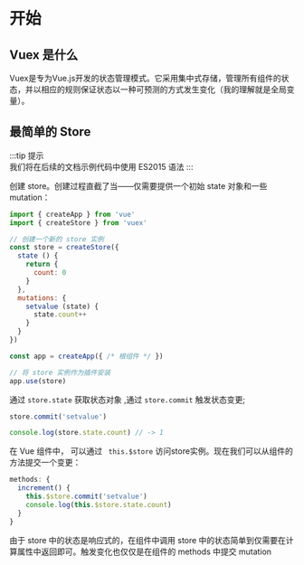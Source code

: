 # 开始

## Vuex 是什么
Vuex是专为Vue.js开发的状态管理模式。它采用集中式存储，管理所有组件的状态，并以相应的规则保证状态以一种可预测的方式发生变化（我的理解就是全局变量）。

## 最简单的 Store

:::tip 提示  
  我们将在后续的文档示例代码中使用 ES2015 语法
:::

创建 store。创建过程直截了当——仅需要提供一个初始 state 对象和一些 mutation：

```js
import { createApp } from 'vue'
import { createStore } from 'vuex'

// 创建一个新的 store 实例
const store = createStore({
  state () {
    return {
      count: 0
    }
  },
  mutations: {
    setvalue (state) {
      state.count++
    }
  }
})

const app = createApp({ /* 根组件 */ })

// 将 store 实例作为插件安装
app.use(store)
```

通过 ```store.state``` 获取状态对象 ,通过 ```store.commit``` 触发状态变更;
```js
store.commit('setvalue')

console.log(store.state.count) // -> 1

```

在 Vue 组件中， 可以通过 ``` this.$store``` 访问store实例。现在我们可以从组件的方法提交一个变更：

```js
methods: {
  increment() {
    this.$store.commit('setvalue')
    console.log(this.$store.state.count)
  }
}
```

由于 store 中的状态是响应式的，在组件中调用 store 中的状态简单到仅需要在计算属性中返回即可。触发变化也仅仅是在组件的 methods 中提交 mutation